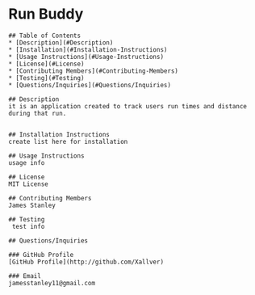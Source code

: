 # Run Buddy
  
    ## Table of Contents
    * [Description](#Description)
    * [Installation](#Installation-Instructions)
    * [Usage Instructions](#Usage-Instructions)
    * [License](#License)
    * [Contributing Members](#Contributing-Members)
    * [Testing](#Testing)    
    * [Questions/Inquiries](#Questions/Inquiries)
  
    ## Description
    it is an application created to track users run times and distance during that run.
  
  
    ## Installation Instructions 
    create list here for installation
  
    ## Usage Instructions
    usage info
  
    ## License
    MIT License
  
    ## Contributing Members
    James Stanley
  
    ## Testing 
     test info
  
    ## Questions/Inquiries 
  
    ### GitHub Profile
    [GitHub Profile](http://github.com/Xallver)
  
    ### Email
    jamesstanley11@gmail.com
  